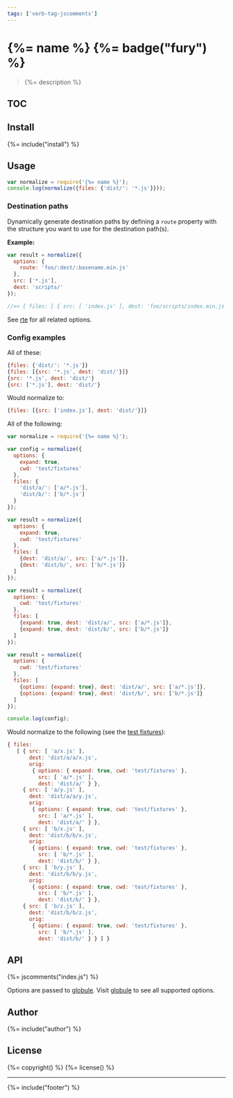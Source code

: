 ```yaml
---
tags: ['verb-tag-jscomments']
---
```

# {%= name %} {%= badge("fury") %}

> {%= description %}

## TOC

<!-- toc -->


## Install
{%= include("install") %}

## Usage

```js
var normalize = require('{%= name %}');
console.log(normalize({files: {'dist/': '*.js'}}));
```

### Destination paths

Dynamically generate destination paths by defining a `route` property with the structure you want to use for the destination path(s).

**Example:**

```js
var result = normalize({
  options: {
    route: 'foo/:dest/:basename.min.js'
  },
  src: ['*.js'],
  dest: 'scripts/'
});

//=> { files: [ { src: [ 'index.js' ], dest: 'foo/scripts/index.min.js' } ] }
```

See [rte](https://github.com/jonschlinkert/rte) for all related options.

### Config examples

All of these:

```js
{files: {'dist/': '*.js'}}
{files: [{src: '*.js', dest: 'dist/'}]}
{src: '*.js', dest: 'dist/'}
{src: ['*.js'], dest: 'dist/'}
```

Would normalize to:

```js
{files: [{src: ['index.js'], dest: 'dist/'}]}
```

All of the following:

```js
var normalize = require('{%= name %}');

var config = normalize({
  options: {
    expand: true,
    cwd: 'test/fixtures'
  },
  files: {
    'dist/a/': ['a/*.js'],
    'dist/b/': ['b/*.js']
  }
});

var result = normalize({
  options: {
    expand: true,
    cwd: 'test/fixtures'
  },
  files: [
    {dest: 'dist/a/', src: ['a/*.js']},
    {dest: 'dist/b/', src: ['b/*.js']}
  ]
});

var result = normalize({
  options: {
    cwd: 'test/fixtures'
  },
  files: [
    {expand: true, dest: 'dist/a/', src: ['a/*.js']},
    {expand: true, dest: 'dist/b/', src: ['b/*.js']}
  ]
});

var result = normalize({
  options: {
    cwd: 'test/fixtures'
  },
  files: [
    {options: {expand: true}, dest: 'dist/a/', src: ['a/*.js']},
    {options: {expand: true}, dest: 'dist/b/', src: ['b/*.js']}
  ]
});

console.log(config);
```

Would normalize to the following (see the [test fixtures](./test/fixtures)):

```js
{ files:
   [ { src: [ 'a/x.js' ],
       dest: 'dist/a/a/x.js',
       orig:
        { options: { expand: true, cwd: 'test/fixtures' },
          src: [ 'a/*.js' ],
          dest: 'dist/a/' } },
     { src: [ 'a/y.js' ],
       dest: 'dist/a/a/y.js',
       orig:
        { options: { expand: true, cwd: 'test/fixtures' },
          src: [ 'a/*.js' ],
          dest: 'dist/a/' } },
     { src: [ 'b/x.js' ],
       dest: 'dist/b/b/x.js',
       orig:
        { options: { expand: true, cwd: 'test/fixtures' },
          src: [ 'b/*.js' ],
          dest: 'dist/b/' } },
     { src: [ 'b/y.js' ],
       dest: 'dist/b/b/y.js',
       orig:
        { options: { expand: true, cwd: 'test/fixtures' },
          src: [ 'b/*.js' ],
          dest: 'dist/b/' } },
     { src: [ 'b/z.js' ],
       dest: 'dist/b/b/z.js',
       orig:
        { options: { expand: true, cwd: 'test/fixtures' },
          src: [ 'b/*.js' ],
          dest: 'dist/b/' } } ] }
```

## API
{%= jscomments("index.js") %}

Options are passed to [globule](https://github.com/cowboy/node-globule). Visit [globule](https://github.com/cowboy/node-globule) to see all supported options.


## Author
{%= include("author") %}

## License
{%= copyright() %}
{%= license() %}

***

{%= include("footer") %}